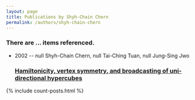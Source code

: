 ```yaml
---
layout: page
title: Publications by Shyh-Chain Chern
permalink: /authors/shyh-chain-chern
---
```


<h3 id="number-posts">There are ... items referenced.</h3>
<ul class="post-list">
<li><span class='post-meta'>2002 -- null Shyh-Chain Chern, null Tai-Ching Tuan, null Jung-Sing Jwo</span><h3><a class='post-link' href="{{ site.baseurl }}/hamiltonicity-vertex-symmetry-and-broadcasting-of-uni-directional-hypercubes0">Hamiltonicity, vertex symmetry, and broadcasting of uni-directional hypercubes</a></h3></li>

</ul>
{% include count-posts.html %}
